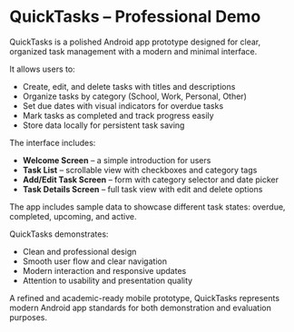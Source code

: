 # QuickTasks – Professional Demo

QuickTasks is a polished Android app prototype designed for clear, organized task management with a modern and minimal interface.

It allows users to:

- Create, edit, and delete tasks with titles and descriptions
- Organize tasks by category (School, Work, Personal, Other)
- Set due dates with visual indicators for overdue tasks
- Mark tasks as completed and track progress easily
- Store data locally for persistent task saving

The interface includes:

- **Welcome Screen** – a simple introduction for users
- **Task List** – scrollable view with checkboxes and category tags
- **Add/Edit Task Screen** – form with category selector and date picker
- **Task Details Screen** – full task view with edit and delete options

The app includes sample data to showcase different task states: overdue, completed, upcoming, and active.

QuickTasks demonstrates:

- Clean and professional design
- Smooth user flow and clear navigation
- Modern interaction and responsive updates
- Attention to usability and presentation quality

A refined and academic-ready mobile prototype, QuickTasks represents modern Android app standards for both demonstration and evaluation purposes.